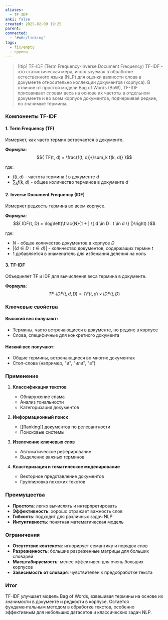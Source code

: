 ```yaml
---
aliases:
  - TF-IDF
anki: false
created: 2025-02-09 19:25
parent: 
connected:
  - "#обс/linking"
tags:
  - fix/empty
  - группа
---
```


> [!tip] TF-IDF (Term Frequency-Inverse Document Frequency)
TF-IDF - это статистическая мера, используемая в обработке естественного языка (NLP) для оценки важности слова в документе относительно коллекции документов (корпуса). В отличие от простой модели Bag of Words (BoW), TF-IDF присваивает словам веса на основе их частоты в отдельном документе и во всем корпусе документов, подчеркивая редкие, но значимые термины.

### Компоненты TF-IDF

#### 1. Term Frequency (TF)
Измеряет, как часто термин встречается в документе.

**Формула**:
$${ TF(t, d) = \frac{f(t, d)}{\sum_k f(k, d)} }$$

где:
- $f(t, d)$ - частота термина $t$ в документе $d$
- $\sum_k f(k, d)$ - общее количество терминов в документе $d$

#### 2. Inverse Document Frequency (IDF)
Измеряет редкость термина во всем корпусе.

**Формула**:
$${ IDF(t, D) = \log\left(\frac{N}{1 + | \{ d \in D : t \in d \} |}\right) }$$

где:
- $N$ - общее количество документов в корпусе $D$
- $\left| \{ d \in D : t \in d \} \right|$ - количество документов, содержащих термин $t$
- 1 добавляется в знаменатель для избежания деления на ноль

#### 3. TF-IDF
Объединяет TF и IDF для вычисления веса термина в документе.

**Формула**:
$${ TF\text{-}IDF(t, d, D) = TF(t, d) \times IDF(t, D) }$$

### Ключевые свойства

#### Высокий вес получают:
- Термины, часто встречающиеся в документе, но редкие в корпусе
- Слова, специфичные для конкретного документа

#### Низкий вес получают:
- Общие термины, встречающиеся во многих документах
- Стоп-слова (например, "и", "или", "в")

### Применение

1. **Классификация текстов**
   - Обнаружение спама
   - Анализ тональности
   - Категоризация документов

2. **Информационный поиск**
   - [[Ranking]] документов по релевантности
   - Поисковые системы

3. **Извлечение ключевых слов**
   - Автоматическое реферирование
   - Выделение важных терминов

4. **Кластеризация и тематическое моделирование**
   - Векторное представление документов
   - Группировка похожих текстов

### Преимущества

- **Простота**: легко вычислять и интерпретировать
- **Эффективность**: хорошо отражает важность слов
- **Гибкость**: подходит для различных задач NLP
- **Интуитивность**: понятная математическая модель

### Ограничения

- **Отсутствие контекста**: игнорирует семантику и порядок слов
- **Разреженность**: большие разреженные матрицы для больших словарей
- **Масштабируемость**: менее эффективен для очень больших корпусов
- **Зависимость от словаря**: чувствителен к предобработке текста

### Итог
TF-IDF улучшает модель Bag of Words, взвешивая термины на основе их значимости в документе и редкости в корпусе. Остается фундаментальным методом в обработке текстов, особенно эффективным для небольших датасетов и классических задач NLP.